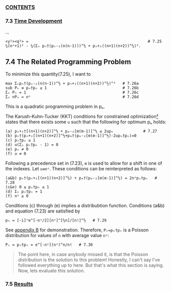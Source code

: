 ### [CONTENTS](CONTENTS.md)

### 7.3 [Time Development](TIME.md)
...

    <y²><q²> =                                                    # 7.25
    ¼(nᵒ+1)² - ¼(Σₙ pₙ†(pₙ-₂(n(n-1)))^½ + pₙ+₂((n+1)(n+2))^½)².


## 7.4 The Related Programming Problem

To minimize this quantity(7.25), I want to

    max Σₙpₙ†(pₙ-₂(n(n-1))^½ + pₙ+₂((n+1)(n+2))^½)^²   # 7.26a
    sub Pₙ ≡ pₙ†pₙ ≤ 1                                 # 7.26b
    Σₙ Pₙ = 1                                          # 7.26c
    Σₙ nPₙ = nᵒ                                        # 7.26d

This is a quadratic programming problem in pₙ.

The Karush-Kuhn-Tucker (KKT) conditions for constrained optimization[²](REFERENCE.md)
states that there exists some `u` such that the following for optimum pₙ holds:

    (a) pₙ+₂†[(n+1)(n+2)]^½ + pₘ-₂[m(m-1)]^½ ≤ 2upₙ             # 7.27
    (b) pₙ†(pₙ+₂[(n+1)(n+2)]^½+pₘ†(pₘ-₂[m(m-1)]^½)-2upₙ†pₙ)=0
    (c) pₙ†pₙ ≤ 1
    (d) u(Σₙ pₙ†pₙ - 1) = 0
    (e) pₙ ≠ 0
    (f) u ≠ 0

Following a precedence set in (7.23), `m` is used to allow for a shift in one of the indexes.
Let `u≡nᵒ`.
These conditions can be reinterpreted as follows:

    (a&b) pₙ†(pₙ+₂[(n+1)(n+2)]^½) + pₘ†(pₘ-₂[m(m-1)]^½) = 2nᵒpₙ†pₙ   # 7.28
    (c&e) 0 ≤ pₙ†pₙ ≤ 1
    (d) Σₙ pₙ†pₙ = 1
    (f) nᵒ ≥ 0

Conditions (c) through (e) implies a distribubtion function.
Conditions (a&b) and equation (7.23) are satisfied by

    pₙ = [-i]ⁿe^[-nᵒ/2][nᵒ]^[½n]/[n!]^½   # 7.29

See [appendix B](PROPERTIES.md) for demonstration.
Therefore, `Pₙ=pₙ†pₙ` is a Poisson distribution for values of `n` with average value `nᵒ`:

    Pₙ = pₙ†pₙ = e^[-nᵒ](nᵒ)^n/n!   # 7.30

> The point here, in case anybody missed it, is that the Poisson distribution is the solution to this problem!
> Honestly, I can't say I've followed everything up to here.
> But that's what this section is saying.
> Now, lets evaluate this solution.

### 7.5 [Results](RESULTS.md)
